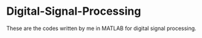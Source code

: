 # Digital-Signal-Processing
These are the codes written by me in MATLAB for digital signal processing.

